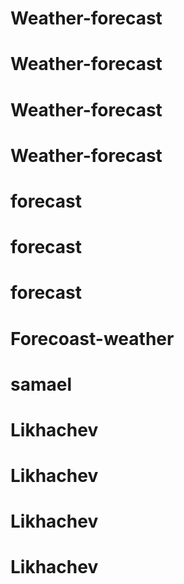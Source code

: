 # Weather-forecast
# Weather-forecast
# Weather-forecast
# Weather-forecast
# forecast
# forecast
# forecast
# Forecoast-weather
# samael
# Likhachev
# Likhachev
# Likhachev
# Likhachev
